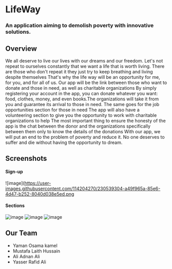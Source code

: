# LifeWay

### An application aiming to demolish poverty with innovative solutions.

#### 

## Overview

We all deserve to live our lives with our dreams and our freedom. Let's not repeat to ourselves constantly that we want a life that is worth living. There are those who don't repeat it they just try to keep breathing and living despite themselves
That's why the life way will be an opportunity for me, for you, and for all of us. Our app will be the link between those who want to donate and those in need, as well as charitable organizations
By simply registering your account in the app, you can donate whatever you want: food, clothes, money, and even books.The organizations will take it from you and guarantee its arrival to those in need. The same goes for the job opportunities section for those in need
The app will also have a volunteering section to give you the opportunity to work with charitable organizations to help
The most important thing to ensure the honesty of the app is the chat between the donor and the organizations specifically between them only to know the details of the donations
With our app, we will put an end to the problem of poverty and reduce it. No one deserves to suffer and die without having the opportunity to dream.

## Screenshots

#### Sign-up

![image](https://user-images.githubusercontent.com/114204270/230539304-a49f965a-85e6-4d47-b252-8040d038e5ed.png

#### Sections
![image](https://user-images.githubusercontent.com/114204270/230539070-161cba7b-4204-4d25-8f84-7f91b191f988.png)
![image](https://user-images.githubusercontent.com/114204270/230539122-b7bd2926-5cf7-4b84-ab95-0f6fc6d786cf.png)
![image](https://user-images.githubusercontent.com/114204270/230539198-a4a50a23-bf04-491e-a426-aaaeb6d50093.png)

## Our Team

- Yaman Osama kamel
- Mustafa Laith Hussain
- Ali Adnan Ali
- Yasser Rafid Ali
